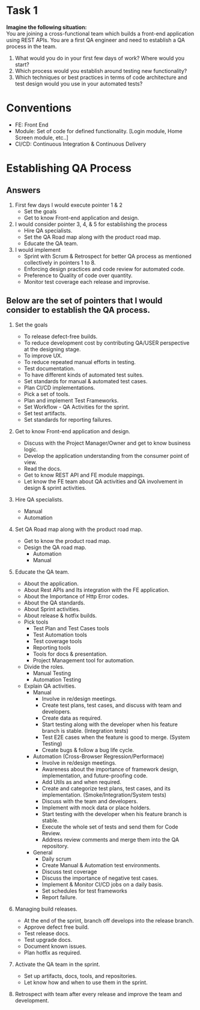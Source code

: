 # Task 1
**Imagine the following situation:** <br>
You are joining a cross-functional team which builds a
front-end application using REST APIs. You are a first QA engineer and need to establish a
QA process in the team.
1. What would you do in your first few days of work? Where would you start?
2. Which process would you establish around testing new functionality?
3. Which techniques or best practices in terms of code architecture and test design would
you use in your automated tests? <br>

# Conventions
- FE: Front End
- Module: Set of code for defined functionality. [Login module, Home Screen module, etc..] 
- CI/CD: Continuous Integration & Continuous Delivery

# Establishing QA Process 

## Answers
1. First few days I would execute pointer 1 & 2
    - Set the goals
    - Get to know Front-end application and design.
2. I would consider pointer 3, 4, & 5 for establishing the process
    - Hire QA specialists. 
    - Set the QA Road map along with the product road map.
    - Educate the QA team.
3. I would implement 
    - Sprint with Scrum & Retrospect for better QA process as mentioned collectively in pointers 1 to 8.
    - Enforcing design practices and code review for automated code.
    - Preference to Quality of code over quantity. 
    - Monitor test coverage each release and improvise.
  

## Below are the set of pointers that I would consider to establish the QA process.

1. Set the goals
    - To release defect-free builds.
    - To reduce development cost by contributing QA/USER perspective at the designing stage.
    - To improve UX.
    - To reduce repeated manual efforts in testing. 
    - Test documentation.
    - To have different kinds of automated test suites.  
    - Set standards for manual & automated test cases.
    - Plan CI/CD implementations. 
    - Pick a set of tools.
    - Plan and implement Test Frameworks. 
    - Set Workflow - QA Activities for the sprint.
    - Set test artifacts.
    - Set standards for reporting failures.
    
2. Get to know Front-end application and design.
    - Discuss with the Project Manager/Owner and get to know business logic.
    - Develop the application understanding from the consumer point of view.
    - Read the docs.
    - Get to know REST API and FE module mappings.
    - Let know the FE team about QA activities and QA involvement in design & sprint activities. 
 
3. Hire QA specialists. 
    - Manual
    - Automation

4. Set QA Road map along with the product road map.
    - Get to know the product road map.
    - Design the QA road map.
        - Automation 
        - Manual

5. Educate the QA team.
    - About the application.
    - About Rest APIs and Its integration with the FE application.
    - About the Importance of Http Error codes.
    - About the QA standards. 
    - About Sprint activities.
    - About release & hotfix builds. 
    - Pick tools
        - Test Plan and Test Cases tools
        - Test Automation tools
        - Test coverage tools
        - Reporting tools
        - Tools for docs & presentation. 
        - Project Management tool for automation. 
    - Divide the roles.
        - Manual Testing 
        - Automation Testing
    - Explain QA activities.
        - Manual
            - Involve in re/design meetings.
            - Create test plans, test cases, and discuss with team and developers.
            - Create data as required.
            - Start testing along with the developer when his feature branch is stable. (Integration tests)
            - Test E2E cases when the feature is good to merge. (System Testing) 
            - Create bugs & follow a bug life cycle.
        - Automation (Cross-Browser Regression/Performace)
            - Involve in re/design meetings.
            - Awareness about the importance of framework design, implementation, and future-proofing code.
            - Add Utils as and when required.
            - Create and categorize test plans, test cases, and its implementation. (Smoke/Integration/System tests)
            - Discuss with the team and developers.
            - Implement with mock data or place holders.
            - Start testing with the developer when his feature branch is stable.
            - Execute the whole set of tests and send them for Code Review.
            - Address review comments and merge them into the QA repository. 
        - General 
            - Daily scrum
            - Create Manual & Automation test environments.
            - Discuss test coverage
            - Discuss the importance of negative test cases.
            - Implement & Monitor CI/CD jobs on a daily basis.
            - Set schedules for test frameworks
            - Report failure. 

6. Managing build releases.
    - At the end of the sprint, branch off develops into the release branch.
    - Approve defect free build.
    - Test release docs.
    - Test upgrade docs.
    - Document known issues.
    - Plan hotfix as required. 

7. Activate the QA team in the sprint.
    - Set up artifacts, docs, tools, and repositories. 
    - Let know how and when to use them in the sprint. 

8. Retrospect with team after every release and improve the team and development. 